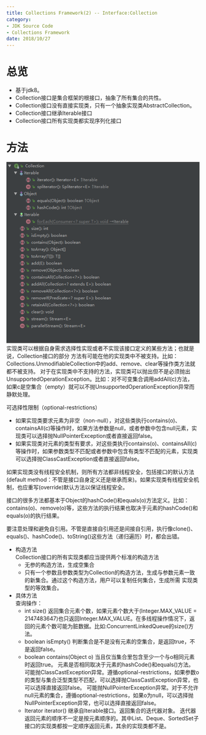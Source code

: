 ```yaml
---
title: Collections Framework(2) -- Interface:Collection
category:
- JDK Source Code
- Collections Framework
date: 2018/10/27
---
```


# 总览
- 基于jdk8。
- Collection接口是集合框架的根接口，抽象了所有集合的共性。
- Collection接口没有直接实现类，只有一个抽象实现类AbstractCollection。
- Collection接口继承Iterable接口
- Collection接口所有实现类都实现序列化接口

# 方法
![methods](/images/collections/collectionMethods.png)
实现类可以根据自身需求选择性实现或者不实现该接口定义的某些方法；也就是说，Collection接口的部分
方法有可能在他的实现类中不被支持。比如：Collections.UnmodifiableCollection中的add、remove、clear等操作类方法就都不被支持。
对于在实现类中不支持的方法，实现类可以抛出但不是必须抛出UnsupportedOperationException。比如：对不可变集合调用addAll(c)方法，
如果c是空集合（empty）就可以不抛UnsupportedOperationException异常而静默处理。

可选择性限制（optional-restrictions）
  - 如果实现类要求元素为非空（non-null），对这些类执行contains(o)、containsAll(c)等操作时，如果方法参数是null，或者参数中包含null元素，实现类可以选择抛NullPointerException或者直接返回false。
  - 如果实现类对元素的类型有要求，对这些类执行contains(o)、containsAll(c)等操作时，如果参数类型不匹配或者参数中包含有类型不匹配的元素，实现类可以选择抛ClassCastException或者直接返回false。

如果实现类没有线程安全机制，则所有方法都非线程安全，包括接口的默认方法(default method：不管是接口自身定义还是继承而来)。如果实现类有线程安全机制，也应重写(override)默认方法以保证线程安全。

接口的很多方法都基本于Object的hashCode()和equals(o)方法定义。比如：contains(o)、remove(o)等，这些方法的执行结果也取决于元素的hashCode()和equals(o)的执行结果。

要注意处理和避免自引用。不管是直接自引用还是间接自引用，执行像clone()、equals()、hashCode()、toString()这些方法（递归遍历）时，都会出错。

- 构造方法<br>
Collection接口的所有实现类都应当提供两个标准的构造方法
  - 无参的构造方法，生成空集合
  - 只有一个参数且参数类型为Collection<T>的构造方法，生成与参数元素一致的新集合。通过这个构造方法，用户可以复制任何集合，生成所需
 实现类型的等效集合。
- 具体方法<br>
查询操作：
  - int size()
  返回集合元素个数，如果元素个数大于(Integer.MAX_VALUE = 2147483647)也只返回Integer.MAX_VALUE。在多线程操作情况下，返回的元素个数可能为脏数据。比如:ConcurrentLinkedQueue的size()方法。
  - boolean isEmpty()
  判断集合是不是没有元素的空集合，是返回true，不是返回false。
  - boolean contains(Object o)
  当且仅当集合里包含至少一个与o相同元素时返回true。
  元素是否相同取决于元素的hashCode()和equals()方法。
  可能抛ClassCastException异常。遵循optional-restrictions，如果参数o的类型与集合泛型类型不匹配，可以选择抛ClassCastException异常，也可以选择直接返回false。
  可能抛NullPointerException异常。对于不允许null元素的集合，遵循optional-restrictions，如果o为null，可以选择抛NullPointerException异常，也可以选择直接返回false。
  - Iterator<E> iterator()
  继承自Iterable接口。返回集合的迭代器对象。
  迭代器返回元素的顺序不一定是按元素顺序的。其中List、Deque、SortedSet子接口的实现类都按一定顺序返回元素，其余的实现类都不是。
  
  
  
  

